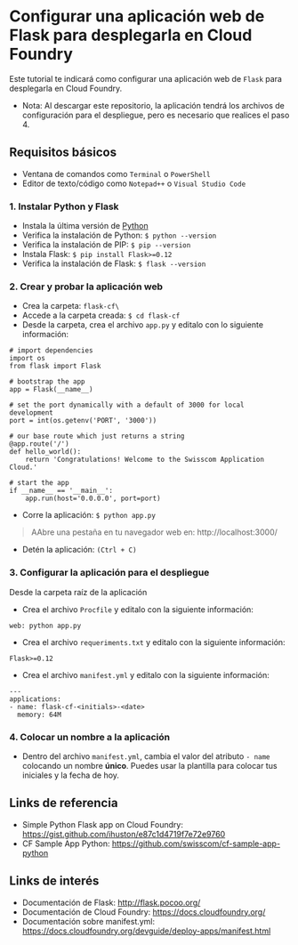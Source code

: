 # Configurar una aplicación web de Flask para desplegarla en Cloud Foundry

Este tutorial te indicará como configurar una aplicación web de `Flask` para desplegarla en Cloud Foundry.

* Nota: Al descargar este repositorio, la aplicación tendrá los archivos de configuración para el despliegue, pero es necesario que realices el paso 4.

## Requisitos básicos
* Ventana de comandos como `Terminal` o `PowerShell`
* Editor de texto/código como `Notepad++` o `Visual Studio Code`

### 1. Instalar Python y Flask
* Instala la última versión de [Python](https://www.python.org/downloads/)
* Verifica la instalación de Python: `$ python --version`
* Verifica la instalación de PIP: `$ pip --version`
* Instala Flask: `$ pip install Flask>=0.12`
* Verifica la instalación de Flask: `$ flask --version`

### 2. Crear y probar la aplicación web
* Crea la carpeta: `flask-cf\`
* Accede a la carpeta creada: `$ cd flask-cf`
* Desde la carpeta, crea el archivo `app.py` y editalo con lo siguiente información:
```
# import dependencies
import os
from flask import Flask

# bootstrap the app
app = Flask(__name__)

# set the port dynamically with a default of 3000 for local development
port = int(os.getenv('PORT', '3000'))

# our base route which just returns a string
@app.route('/')
def hello_world():
    return 'Congratulations! Welcome to the Swisscom Application Cloud.'

# start the app
if __name__ == '__main__':
    app.run(host='0.0.0.0', port=port)
```
* Corre la aplicación: `$ python app.py`
> AAbre una pestaña en tu navegador web en: http://localhost:3000/
* Detén la aplicación: `(Ctrl + C)`

### 3. Configurar la aplicación para el despliegue
Desde la carpeta raíz de la aplicación
* Crea el archivo `Procfile` y editalo con la siguiente información:
```
web: python app.py
```
* Crea el archivo `requeriments.txt` y editalo con la siguiente información:
```
Flask>=0.12
```
* Crea el archivo `manifest.yml` y editalo con la siguiente información:
```
---
applications:
- name: flask-cf-<initials>-<date>
  memory: 64M
```

### 4. Colocar un nombre a la aplicación
* Dentro del archivo `manifest.yml`, cambia el valor del atributo `- name` colocando un nombre **único**. Puedes usar la plantilla para colocar tus iniciales y la fecha de hoy.

## Links de referencia
* Simple Python Flask app on Cloud Foundry: https://gist.github.com/ihuston/e87c1d4719f7e72e9760
* CF Sample App Python: https://github.com/swisscom/cf-sample-app-python

## Links de interés
* Documentación de Flask: http://flask.pocoo.org/
* Documentación de Cloud Foundry: https://docs.cloudfoundry.org/ 
* Documentación sobre manifest.yml: https://docs.cloudfoundry.org/devguide/deploy-apps/manifest.html